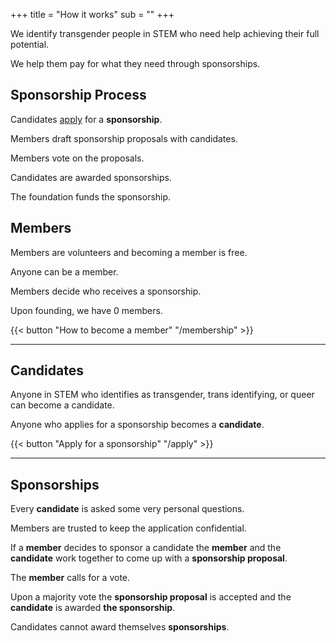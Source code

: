 +++
title = "How it works"
sub = ""
+++

We identify transgender people in STEM who need help achieving their full potential.

We help them pay for what they need through sponsorships.

## Sponsorship Process

Candidates [apply](/apply) for a **sponsorship**. 

Members draft sponsorship proposals with candidates.

Members vote on the proposals.

Candidates are awarded sponsorships.

The foundation funds the sponsorship.

## Members

Members are volunteers and becoming a member is free.

Anyone can be a member.

Members decide who receives a sponsorship.

Upon founding, we have 0 members.

{{< button "How to become a member" "/membership" >}}

---

## Candidates 

Anyone in STEM who identifies as transgender, trans identifying, or queer can become a candidate.

Anyone who applies for a sponsorship becomes a **candidate**.

{{< button "Apply for a sponsorship" "/apply" >}}

---

## Sponsorships

Every **candidate** is asked some very personal questions. 

Members are trusted to keep the application confidential.

If a **member** decides to sponsor a candidate the **member** and the **candidate** work together to come up with a **sponsorship proposal**.

The **member** calls for a vote.

Upon a majority vote the **sponsorship proposal** is accepted and the **candidate** is awarded **the sponsorship**.

Candidates cannot award themselves **sponsorships**.